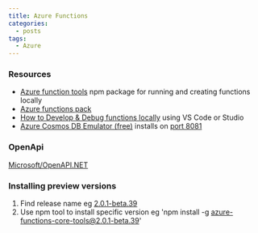 ```yaml
---
title: Azure Functions
categories:
  - posts
tags:
  - Azure  
---
```


### Resources

* [Azure function tools](https://www.npmjs.com/package/azure-functions-core-tools) npm package for running and creating functions locally
* [Azure functions pack](https://github.com/Azure/azure-functions-pack)
* [How to Develop & Debug functions locally](https://docs.microsoft.com/en-us/azure/azure-functions/functions-run-local) using VS Code or Studio
* [Azure Cosmos DB Emulator (free)](https://aka.ms/documentdb-emulator) installs on [port 8081](https://localhost:8081/_explorer/index.html)

### OpenApi

[Microsoft/OpenAPI.NET](https://github.com/microsoft/openapi.net/)

### Installing preview versions

1. Find release name eg [2.0.1-beta.39](https://github.com/Azure/azure-functions-core-tools/releases)
2. Use npm tool to install specific version eg 'npm install -g azure-functions-core-tools@2.0.1-beta.39'